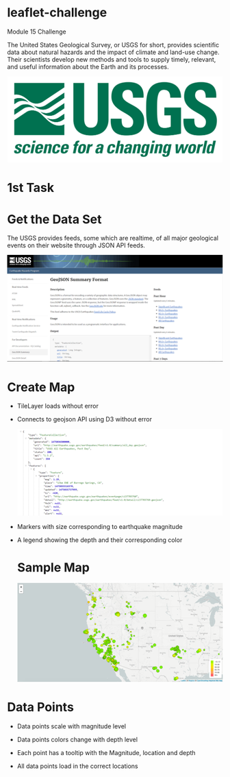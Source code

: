 # leaflet-challenge
Module 15 Challenge

The United States Geological Survey, or USGS for short, provides scientific data about natural hazards and the impact of climate and land-use change. Their scientists develop new methods and tools to supply timely, relevant, and useful information about the Earth and its processes.

<p align='center'> <img src='Leaflet-Part-1/Images/1-Logo.png'></p>

# 1st Task
# Get the Data Set
The USGS provides feeds, some which are realtime, of all major geological events on their website through JSON API feeds.
<p align='center'> <img src='Leaflet-Part-1/Images/3-Data.png'></p>

# Create Map
- TileLayer loads without error 
- Connects to geojson API using D3 without error
  <p align='center'> <img src='Leaflet-Part-1/Images/4-JSON.png'></p>
- Markers with size corresponding to earthquake magnitude 
- A legend showing the depth and their corresponding color

  # Sample Map
  <img src="Leaflet-Part-1/Images/2-BasicMap.png">
  
# Data Points 
- Data points scale with magnitude level 

- Data points colors change with depth level

- Each point has a tooltip with the Magnitude, location and depth 

- All data points load in the correct locations

